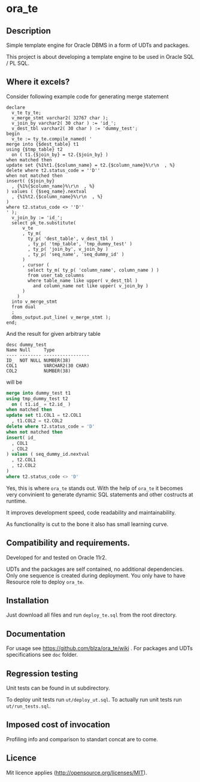 # ora_te
## Description
Simple template engine for Oracle DBMS in a form of UDTs and packages.

This project is about developing a template engine to be used in Oracle SQL / PL SQL.

## Where it excels?

Consider following example code for generating merge statement
```plsql
declare
  v_te ty_te;
  v_merge_stmt varchar2( 32767 char );
  v_join_by varchar2( 30 char ) := 'id_';
  v_dest_tbl varchar2( 30 char ) := 'dummy_test';
begin
  v_te := ty_te.compile_named( '
merge into {$dest_table} t1
using {$tmp_table} t2
  on ( t1.{$join_by} = t2.{$join_by} )
when matched then 
update set {%1%t1.{$column_name} = t2.{$column_name}%\r\n  , %}
delete where t2.status_code = ''D''
when not matched then 
insert( {$join_by}
  , {%1%{$column_name}%\r\n  , %}
) values ( {$seq_name}.nextval
  , {%1%t2.{$column_name}%\r\n  , %}
) 
where t2.status_code <> ''D''
' );
  v_join_by := 'id_';
  select pk_te.substitute( 
      v_te
      , ty_m( 
        ty_p( 'dest_table', v_dest_tbl )
        , ty_p( 'tmp_table', 'tmp_dummy_test' ) 
        , ty_p( 'join_by', v_join_by ) 
        , ty_p( 'seq_name', 'seq_dummy_id' )
      )
      , cursor ( 
        select ty_m( ty_p( 'column_name', column_name ) )
        from user_tab_columns 
        where table_name like upper( v_dest_tbl ) 
          and column_name not like upper( v_join_by )
      )
    )
  into v_merge_stmt 
  from dual
  ;
  dbms_output.put_line( v_merge_stmt );
end;
```
And the result for given arbitrary table
```
desc dummy_test
Name Null     Type              
---- -------- ----------------- 
ID_  NOT NULL NUMBER(38)        
COL1          VARCHAR2(30 CHAR) 
COL2          NUMBER(38) 
```
will be
```sql
merge into dummy_test t1
using tmp_dummy_test t2
  on ( t1.id_ = t2.id_ )
when matched then
update set t1.COL1 = t2.COL1
  , t1.COL2 = t2.COL2
delete where t2.status_code = 'D'
when not matched then 
insert( id_
  , COL1
  , COL2
) values ( seq_dummy_id.nextval
  , t2.COL1
  , t2.COL2
) 
where t2.status_code <> 'D'
```

Yes, this is where `ora_te` stands out. With the help of `ora_te` it becomes very convinient to generate dynamic SQL statements and other costructs at runtime. 

It improves development speed, code readability and maintainability. 

As functionality is cut to the bone it also has small learning curve.

## Compatibility and requirements.
Developed for and tested on Oracle 11r2.

UDTs and the packages are self contained, no additional dependencies. Only one sequence is created during deployment. You only have to have Resource role to deploy `ora_te`.

## Installation
Just download all files and run `deploy_te.sql` from the root directory.

## Documentation
For usage see https://github.com/blza/ora_te/wiki .
For packages and UDTs specifications see `doc` folder.

## Regression testing
Unit tests can be found in ut subdirectory.

To deploy unit tests run `ut/deploy_ut.sql`.
To actually run unit tests run `ut/run_tests.sql`.

## Imposed cost of invocation
Profiling info and comparison to standart concat are to come.

## Licence
Mit licence applies (http://opensource.org/licenses/MIT).
